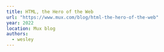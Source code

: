 ```yaml
---
title: HTML, the Hero of the Web
url: "https://www.mux.com/blog/html-the-hero-of-the-web"
year: 2022
location: Mux blog
authors:
  - wesley
---
```

